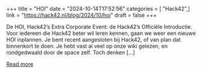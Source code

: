+++
title = "HOI"
date = "2024-10-14T17:52:56"
categories = [ "Hack42",]
link = "https://hack42.nl/blog/2024/10/hoi"
draft = false
+++

De HOI, Hack42&#8217;s Extra Corporate Event: de Hack42&#8217;s Officiële Introductie. Voor iedereen die Hack42 beter wil leren kennen, gaan we weer een nieuwe HOI inplannen. Je bent recent aangesloten bij Hack42, of van plan dat binnenkort te doen. Je hebt vast al veel op onze wiki gelezen, en rondgedwaald door de space zelf. Toch denken [&#8230;]

[Read more](https://hack42.nl/blog/2024/10/hoi)